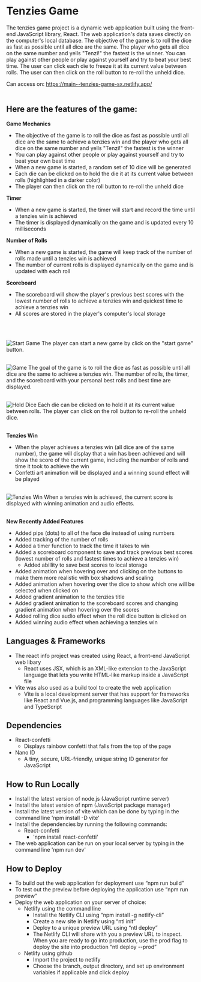 # Tenzies Game

The tenzies game project is a dynamic web application built using the front-end JavaScript library, React. The web application's data saves directly on the computer's local database. The objective of the game is to roll the dice as fast as possible until all dice are the same. The player who gets all dice on the same number and yells "Tenzi!" the fastest is the winner. You can play against other people or play against yourself and try to beat your best time. The user can click each die to freeze it at its current value between rolls. The user can then click on the roll button to re-roll the unheld dice. 
&nbsp;

Can access on: https://main--tenzies-game-sx.netlify.app/
<br><br>

## Here are the features of the game:
**Game Mechanics**
  - The objective of the game is to roll the dice as fast as possible until all dice are the same to achieve a tenzies win and the player who gets all dice on the same number and yells "Tenzi!" the fastest is the winner
  - You can play against other people or play against yourself and try to beat your own best time
  - When a new game is started, a random set of 10 dice will be generated
  - Each die can be clicked on to hold the die it at its current value between rolls (highlighted in a darker color)
  - The player can then click on the roll button to re-roll the unheld dice
&nbsp;

**Timer**
  - When a new game is started, the timer will start and record the time until a tenzies win is achieved
  - The timer is displayed dynamically on the game and is updated every 10 milliseconds
&nbsp;

**Number of Rolls**
  - When a new game is started, the game will keep track of the number of rolls made until a tenzies win is achieved
  - The number of current rolls is displayed dynamically on the game and is updated with each roll
&nbsp;

**Scoreboard**
  - The scoreboard will show the player's previous best scores with the lowest number of rolls to achieve a tenzies win and quickest time to achieve a tenzies win
  - All scores are stored in the player's computer's local storage

<br><br>

![Start Game](./images/start-game.png?raw=true "Start Game")
The player can start a new game by click on the "start game" button.
<br><br>

![Game](./images/game.png?raw=true "Game")
The goal of the game is to roll the dice as fast as possible until all dice are the same to achieve a tenzies win. The number of rolls, the timer, and the scoreboard with your personal best rolls and best time are displayed.
<br><br>

![Hold Dice](./images/hold-dice.png?raw=true "Hold Dice")
Each die can be clicked on to hold it at its current value between rolls. The player can click on the roll button to re-roll the unheld dice.
<br><br>

**Tenzies Win**
  - When the player achieves a tenzies win (all dice are of the same number), the game will display that a win has been achieved and will show the score of the current game, including the number of rolls and time it took to achieve the win
  - Confetti art animation will be displayed and a winning sound effect will be played
<br><br>

![Tenzies Win](./images/tenzies-win.png?raw=true "Tenzies Win")
When a tenzies win is achieved, the current score is displayed with winning animation and audio effects.
<br><br>

**New Recently Added Features**
  - Added pips (dots) to all of the face die instead of using numbers
  - Added tracking of the number of rolls
  - Added a timer function to track the time it takes to win
  - Added a scoreboard component to save and track previous best scores (lowest number of rolls and fastest times to achieve a tenzies win)
    - Added abillity to save best scores to local storage
  - Added animation when hovering over and clicking on the buttons to make them more realistic with box shadows and scaling
  - Added animation when hovering over the dice to show which one will be selected when clicked on
  - Added gradient animation to the tenzies title
  - Added gradient animation to the scoreboard scores and changing gradient animation when hovering over the scores
  - Added rolling dice audio effect when the roll dice button is clicked on
  - Added winning audio effect when achieving a tenzies win


## Languages & Frameworks
- The react info project was created using React, a front-end JavaScript web libary
  - React uses JSX, which is an XML-like extension to the JavaScript language that lets you write HTML-like markup inside a JavaScript file
- Vite was also used as a build tool to create the web application
  - Vite is a local development server that has support for frameworks like React and Vue.js, and programming languages like JavaScript and TypeScript 

## Dependencies 
  - React-confetti
    - Displays rainbow confetti that falls from the top of the page
  - Nano ID
    - A tiny, secure, URL-friendly, unique string ID generator for JavaScript

## How to Run Locally
- Install the latest version of node.js (JavaScript runtime server)
- Install the latest version of npm (JavaScript package manager)
- Install the latest version of vite which can be done by typing in the command line 'npm install -D vite'
- Install the dependencies by running the following commands:
  - React-confetti
    - 'npm install react-confetti'
- The web application can be run on your local server by typing in the command line 'npm run dev'

## How to Deploy
- To build out the web application for deployment use “npm run build”
- To test out the preview before deploying the application use “npm run preview”
- Deploy the web application on your server of choice:
  - Netlify using the command line
    - Install the Netlify CLI using “npm install -g netlify-cli”
    - Create a new site in Netlify using “ntl init”
    - Deploy to a unique preview URL using “ntl deploy”
    - The Netlify CLI will share with you a preview URL to inspect. When you are ready to go into production, use the prod flag to deploy the site into production “ntl deploy --prod”
  - Netlify using github
    - Import the project to netlify
    - Choose the branch, output directory, and set up environment variables if applicable and click deploy

